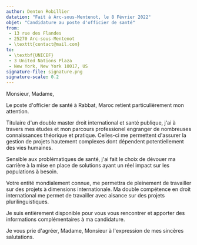 ```yaml
---
author: Denton Robillier
datation: "Fait à Arc-sous-Mentenot, le 8 Février 2022"
objet: "Candidature au poste d'officier de santé"
from:
 - 13 rue des Flandes
 - 25270 Arc-sous-Mentenot
 - \texttt{contact@mail.com}
to: 
 - \textbf{UNICEF}
 - 3 United Nations Plaza
 - New York, New York 10017, US
signature-file: signature.png
signature-scale: 0.2
---
```


Monsieur, Madame,

Le poste d'officier de santé à Rabbat, Maroc retient particulièrement mon attention.

Titulaire d'un double master droit international et santé publique, j'ai à travers mes études et mon parcours professionel engranger de nombreuses connaissances théorique et pratique. Celles-ci me permettent d'assurer la gestion de projets hautement complexes dont dépendent potentiellement des vies humaines.

Sensible aux problématiques de santé, j'ai fait le choix de dévouer ma carrière à la mise en place de solutions ayant un réel impact sur les populations à besoin.

Votre entité mondialement connue, me permettra de pleinement de travailler sur des projets à dimensions internationale. Ma double compétence en droit international me permet de travailler avec aisance sur des projets plurilinguistiques. 

Je suis entièrement disponible pour vous vous rencontrer et apporter des informations complémentaires à ma candidature.

Je vous prie d'agréer, Madame, Monsieur à l'expression de mes sincères salutations.
